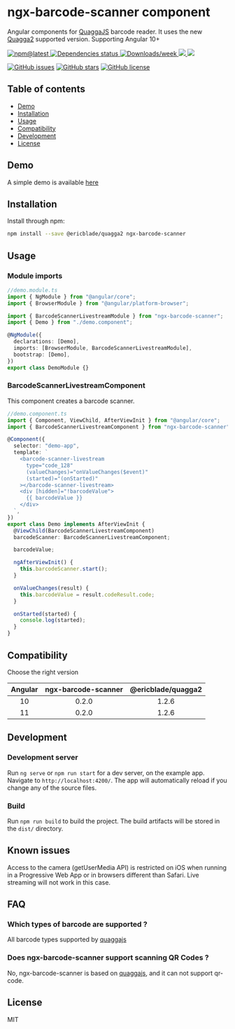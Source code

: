 # ngx-barcode-scanner component

Angular components for [QuaggaJS](https://serratus.github.io/quaggaJS/) barcode reader. It uses the new [Quagga2](https://github.com/ericblade/quagga2) supported version.
Supporting Angular 10+

<a href="https://www.npmjs.com/package/ngx-barcode-scanner">
    <img src="https://img.shields.io/npm/v/ngx-barcode-scanner?style=flat-square&color" alt="npm@latest">
</a>
<a href="https://www.npmjs.com/package/ngx-barcode-scanner">
    <img alt="Dependencies status" src="https://img.shields.io/librariesio/github/julienboulay/ngx-barcode-scanner">
</a>
<a href="https://www.npmjs.com/package/ngx-barcode-scanner">
    <img src="https://img.shields.io/npm/dw/ngx-barcode-scanner?style=flat-square" alt="Downloads/week">
</a>
<a href="https://www.npmjs.com/package/ngx-barcode-scanner">
    <img src="https://img.shields.io/npm/dependency-version/ngx-barcode-scanner/peer/@ericblade/quagga2?style=flat-square">
</a>
<a href="https://www.npmjs.com/package/ngx-barcode-scanner">
    <img src="https://img.shields.io/npm/dependency-version/ngx-barcode-scanner/peer/@angular/core?style=flat-square">
</a>

[![GitHub issues](https://img.shields.io/github/issues/julienboulay/ngx-barcode-scanner.svg)](https://github.com/julienboulay/ngx-barcode-scanner/issues)
[![GitHub stars](https://img.shields.io/github/stars/julienboulay/ngx-barcode-scanner.svg)](https://github.com/julienboulay/ngx-barcode-scanner/stargazers)
[![GitHub license](https://img.shields.io/badge/license-MIT-blue.svg)](https://raw.githubusercontent.com/julienboulay/ngx-barcode-scanner/master/LICENSE)

## Table of contents

- [Demo](#demo)
- [Installation](#installation)
- [Usage](#usage)
- [Compatibility](#compatibility)
- [Development](#development)
- [License](#license)

## Demo

A simple demo is available [here](https://julienboulay.github.io/ngx-barcode-scanner)

## Installation

Install through npm:

```bash
npm install --save @ericblade/quagga2 ngx-barcode-scanner
```

## Usage

### Module imports

```typescript
//demo.module.ts
import { NgModule } from "@angular/core";
import { BrowserModule } from "@angular/platform-browser";

import { BarcodeScannerLivestreamModule } from "ngx-barcode-scanner";
import { Demo } from "./demo.component";

@NgModule({
  declarations: [Demo],
  imports: [BrowserModule, BarcodeScannerLivestreamModule],
  bootstrap: [Demo],
})
export class DemoModule {}
```

### BarcodeScannerLivestreamComponent

This component creates a barcode scanner.

```typescript
//demo.component.ts
import { Component, ViewChild, AfterViewInit } from "@angular/core";
import { BarcodeScannerLivestreamComponent } from "ngx-barcode-scanner";

@Component({
  selector: "demo-app",
  template: `
    <barcode-scanner-livestream
      type="code_128"
      (valueChanges)="onValueChanges($event)"
      (started)="(onStarted)"
    ></barcode-scanner-livestream>
    <div [hidden]="!barcodeValue">
      {{ barcodeValue }}
    </div>
  `,
})
export class Demo implements AfterViewInit {
  @ViewChild(BarcodeScannerLivestreamComponent)
  barcodeScanner: BarcodeScannerLivestreamComponent;

  barcodeValue;

  ngAfterViewInit() {
    this.barcodeScanner.start();
  }

  onValueChanges(result) {
    this.barcodeValue = result.codeResult.code;
  }

  onStarted(started) {
    console.log(started);
  }
}
```

## Compatibility

Choose the right version

| Angular    | ngx-barcode-scanner  | @ericblade/quagga2 |
| :---:      | :---:                | :---:              |
| 10         | 0.2.0                | 1.2.6              |
| 11         | 0.2.0                | 1.2.6              |


## Development

### Development server

Run `ng serve` or `npm run start` for a dev server, on the example app. Navigate to `http://localhost:4200/`. The app will automatically reload if you change any of the source files.

### Build

Run `npm run build` to build the project. The build artifacts will be stored in the `dist/` directory.

## Known issues

Access to the camera (getUserMedia API) is restricted on iOS when running in a Progressive Web App or in browsers different than Safari. Live streaming will not work in this case.

## FAQ

### Which types of barcode are supported ?

All barcode types supported by [quaggajs](https://serratus.github.io/quaggaJS/)

### Does ngx-barcode-scanner support scanning QR Codes ?

No,
ngx-barcode-scanner is based on [quaggajs](https://serratus.github.io/quaggaJS/), and it can not support qr-code.

## License

MIT
